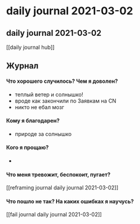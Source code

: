 # daily journal 2021-03-02

## daily journal 2021-03-02
[[daily journal hub]]


## Журнал
#### Что хорошего случилось? Чем я доволен?
- теплый ветер и солнышко!
- вроде как закончили по Заявкам на CN
- никто не ебал мозг

#### Кому я благодарен?
- природе за солнышко

#### Кого я прощаю?
- 

#### Что меня тревожит, беспокоит, пугает?
[[reframing journal daily journal 2021-03-02]]

#### Что пошло не так? На каких ошибках я научусь?
[[fail journal daily journal 2021-03-02]]

